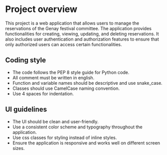 # Project overview

This project is a web application that allows users to manage the reservations
of the Genay festival committee. The application provides functionalities for
creating, viewing, updating, and deleting reservations. It also includes user
authentication and authorization features to ensure that only authorized users can
access certain functionalities.

## Coding style

- The code follows the PEP 8 style guide for Python code.
- All comment must be written in english.
- Function and variable names should be descriptive and use snake_case.
- Classes should use CamelCase naming convention.
- Use 4 spaces for indentation.

## UI guidelines

- The UI should be clean and user-friendly.
- Use a consistent color scheme and typography throughout the application.
- Use css classes for styling instead of inline styles.
- Ensure the application is responsive and works well on different screen sizes.